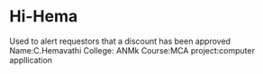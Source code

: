 # Hi-Hema
Used to alert requestors that a discount has been approved
Name:C.Hemavathi
College: ANMk
Course:MCA
project:computer appllication

